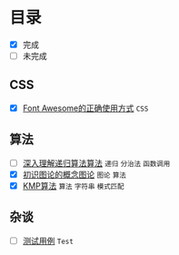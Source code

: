 # 目录

- [x] 完成
- [ ] 未完成

## CSS

- [x] [Font Awesome的正确使用方式](articles/css-building-blocks/correct-use-of-fa/) `CSS`   

## 算法

- [ ] [深入理解递归算法算法](articles/deep-understanding-of-recursion/) `递归`  `分治法`  `函数调用`   
- [x] [初识图论的概念图论](articles/graph-theory-first-learn-and-concepts/) `图论`  `算法`   
- [x] [KMP算法](articles/kmp-algorithm/) `算法`  `字符串`  `模式匹配`   

## 杂谈

- [ ] [测试用例](articles/test/) `Test`   

